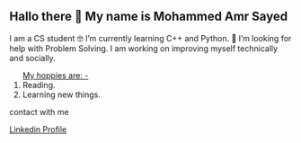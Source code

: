  <h2>Hallo there 👋 My name is Mohammed Amr Sayed</h2>
 <p>I am a CS student 🤓 I’m currently learning C++ and Python.
🤔 I’m looking for help with Problem Solving. I am working on improving myself technically and socially.</p>
<ol><u>My hoppies are: -</u>
 <li>Reading.</li>
 <li>Learning new things.</li>
</ol>
<p>contact with me</p>
<a href="https://www.linkedin.com/in/mohammed-amr-b02b011b1/">Linkedin Profile</a>
